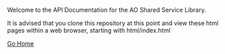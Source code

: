 Welcome to the API Documentation for the AO Shared Service Library.

It is advised that you clone this repository at this point and view these html pages within a web browser, starting with html/index.html

[Go Home](https://github.com/AO-StreetArt/AOSharedServiceLibrary)
